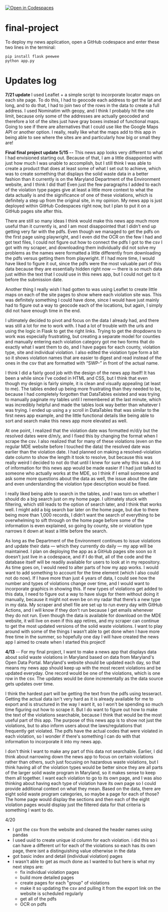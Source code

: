 [![Open in Codespaces](https://classroom.github.com/assets/launch-codespace-7f7980b617ed060a017424585567c406b6ee15c891e84e1186181d67ecf80aa0.svg)](https://classroom.github.com/open-in-codespaces?assignment_repo_id=14703123)
# final-project

To deploy my news application, open a GitHub codespace and enter these two lines in the terminal:

```
pip install flask peewee
python app.py
```
# Updates log
<b>7/21 update </b>
I used Leaflet + a simple script to incorporate locator maps on each site page. To do this, I had to geocode each address to get the lat and long, and to do that, I had to join two of the rows in the data to create a full address. I used Nominatim with geopy, and I think I probably hit the rate limit, because only some of the addresses are actually geocoded and therefore a lot of the sites just have gray boxes instead of functional maps. Going to see if there are alternatives that I could use like the Google Maps API or another option. I really, really like what the maps add to this app in being able to see where the sites are and particularly how big or small they are! 

<b>Final final project update 5/15 --</b>
This news app looks very different to what I had envisioned starting out. Because of that, I am a little disappointed with just how much I was unable to accomplish, but I still think I was able to create a product that does at least some of what I set out to achieve, which was to create something that displays the solid waste data in a better fashion than it currently is on the Maryland Department of the Environment website, and I think I did that! Even just the few paragraphs I added to each of the violation type pages give at least a little more context to what the data actually is and the significance of one of these violations, which is definitely a step up from the original site, in my opinion. My news app is just deployed within GitHub Codespaces right now, but I plan to put it on a GitHub pages site after this.

There are still so many ideas I think would make this news app much more useful than it currently is, and I am most disappointed that I didn’t end up getting very far with the pdfs. Even though we managed to get the pdfs on the first page using playwright, and I even did the OCR on the few I had and got text files, I could not figure out how to connect the pdfs I got to the csv I got with my scraper, and downloading them individually did not solve my problems as the names were formatted a little differently from downloading the pdfs versus getting them from playwright. If I had more time, I would have liked to figure it out, since the pdfs were the most valuable part of this data because they are essentially hidden right now — there is so much data just within the text that I could use in this news app, but I could not get to it before the submission date.

Another thing I really wish I had gotten to was using Leaflet to create little maps on each of the site pages to show where each violation site was. This was definitely something I could have done, since I would have just mainly had to figure out a way to geocode each of the locations, but again, I simply did not have enough time in the end.

I ultimately decided to pivot and focus on the data I already had, and there was still a lot for me to work with. I had a lot of trouble with the urls and using the logic in Flask to get the right links. Trying to get the dropdowns to work was especially frustrating, but creating a separate model for counties and manually entering each violation category got me two forms that do exactly what I want them to do, and I have pages for each county, violation type, site and individual violation. I also edited the violation type form a bit so it shows violation names that are easier to digest and read instead of the ones in the csv that are formatted with “SWP-” in front of the actual name. 

I think I did a fairly good job with the design of the news app itself! It has been a while since I’ve coded in HTML and CSS, but I think that even though my design is fairly simple, it is clean and visually appealing (at least to me). The tables ended up being more frustrating than they needed to be, because I had completely forgotten that DataTables existed and was trying to manually paginate my tables until I remembered at the last minute, which was incredibly helpful and made the tables look way better than whatever I was trying. I ended up using a y scroll in DataTables that was similar to the first news app example, and the little functional details like being able to sort and search make this news app more elevated as well. 

At one point, I realized that the violation date was formatted m/d/y but the resolved dates were d/m/y, and I fixed this by changing the format when I scrape the csv. I also realized that for many of these violations (even on the regular MDE website before I touched the data) the resolved date was earlier than the violation date. I had planned on making a resolved-violation date column to show the length it took to resolve, but because this was really weird I decided to not do that until I knew for sure why this was. A lot of information for this news app would be made easier if I had just talked to someone who actually works at the MDE, so I think if I email someone and ask some more questions about the data as well, the issue about the date and even understanding the violation type description would be fixed.

I really liked being able to search in the tables, and I was torn on whether I should do a big search just on my home page. I ultimately stuck with filtering, which still leads to the option of search later, and I think that works well. I might add a big search bar later on the home page, but due to there being more than 1,000 records, I didn’t want the search of everything to be overwhelming to sift through on the home page before some of the information is even explained, so going by county, site or violation type narrows it down at least a little before the search.

As long as the Department of the Environment continues to issue violations and update their data — which they currently do daily — my app will be maintained. I plan on deploying the app as a GitHub pages site soon so it doesn’t just live in a codespace, and if I do that, all of the code and the database itself will be readily available for users to look at in my repository. As time goes on, I would need to alter parts of how my app works. I would want to add something to account for the time element (which I also could not do now). If I have more than just 4 years of data, I could see how the number and types of violations change over time, and I would want to incorporate graphics in showing this. If new types of violations get added to this data, I need to figure out a way to have slugs for them without doing it manually, because it might not even be on my radar that there’s a new type in my data. My scraper and shell file are set up to run every day with GitHub Actions, and I will know if they don’t run because I get emails whenever they do not run. Even though the data is available for download on the MDE website, it will live on even if this app retires, and my scraper can continue to get the most updated versions of the solid waste violations. I want to play around with some of the things I wasn’t able to get done when I have more free time in the summer, so hopefully one day I will have created the news app I aimed to create when I started this project!




<strong>4/13</strong> --
For my final project, I want to make a news app that displays data about solid waste violations in Maryland based on data from Maryland's Open Data Portal. Maryland's website should be updated each day, so that means my news app should keep up with the most recent violations and be updated everyday. One record would be one of the violations, which is one row in the csv. The updates would be done incrementally as the data source gets updates over time.

I think the hardest part will be getting the text from the pdfs using tesseract. Getting the actual data isn't very hard as it is already available for me to export and is structured in the way I want it, so I won't be spending so much time figuring out how to scrape it. But I do want to figure out how to make the text of the violations searchable, because I think that would be the most useful part of this app. The purpose of this news app is to show not just the violations, but to also inform users about the laws/regulations that frequently get violated. The pdfs have the actual codes that were violated in each violation, so I wonder if there's something I can do with that information to incorporate it into my news app.

I don't think I want to make any part of this data not searchable. Earlier, I did think about narrowing down the news app to focus on certain violations rather than others, such just focusing on hazardous waste violations, but I think having all of the violation types would be better since they are all parts of the larger solid waste program in Maryland, so it makes sense to keep them all together. I want each violation to go to its own page, and I was also thinking about having each type of violation have its own page so I could provide additional context on what they mean. Based on the data, there are eight solid waste program categories, so maybe a page for each of those? The home page would display the sections and then each of the eight violation pages would display just the filtered data for that criteria is something I want to do. 

4/20 
* I got the csv from the website and cleaned the header names using pandas
* I used uuid to create unique id column for each violation. i did this so i can have a different url for each of the violations so each has its own page, there isnt a distinguishing value otherwise in the data
* got basic index and detail (individual violation) pages
* I wasn't able to get as much done as I wanted to but here is what my next steps are:
    * fix individual violation pages
    * build more detailed pages
    * create pages for each "group" of violations
    * make it so updating the csv and pulling it from the export link on the website is scheduled regularly
    * get all of the pdfs
    * OCR on pdfs
